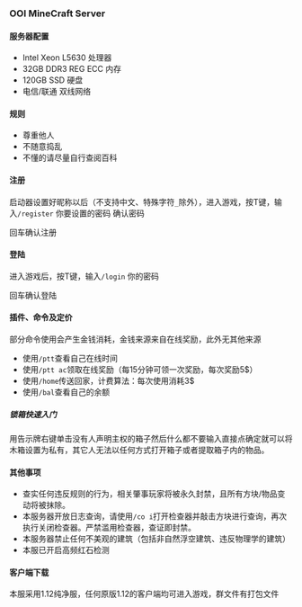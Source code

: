 ### OOI MineCraft Server

#### 服务器配置

- Intel Xeon L5630 处理器
- 32GB DDR3 REG ECC 内存
- 120GB SSD 硬盘
- 电信/联通 双线网络

#### 规则

- 尊重他人
- 不随意捣乱
- 不懂的请尽量自行查阅百科

#### 注册

启动器设置好昵称以后（不支持中文、特殊字符```_```除外），进入游戏，按T键，输入```/register``` 你要设置的密码 确认密码

回车确认注册

#### 登陆

进入游戏后，按T键，输入```/login``` 你的密码

回车确认登陆

#### 插件、命令及定价

部分命令使用会产生金钱消耗，金钱来源来自在线奖励，此外无其他来源

- 使用```/ptt```查看自己在线时间
- 使用```/ptt ac```领取在线奖励（每15分钟可领一次奖励，每次奖励5$）
- 使用```/home```传送回家，计费算法：每次使用消耗3$
- 使用```/bal```查看自己的余额

##### 锁箱快速入门

用告示牌右键单击没有人声明主权的箱子然后什么都不要输入直接点确定就可以将木箱设置为私有，其它人无法以任何方式打开箱子或者提取箱子内的物品。

#### 其他事项

- 查实任何违反规则的行为，相关肇事玩家将被永久封禁，且所有方块/物品变动将被抹除。
- 本服务器开放日志查询，请使用```/co i```打开检查器并敲击方块进行查询，再次执行关闭检查器。严禁滥用检查器，查证即封禁。
- 本服务器禁止任何不美观的建筑（包括非自然浮空建筑、违反物理学的建筑）
- 本服已开启高频红石检测

#### 客户端下载

本服采用1.12纯净服，任何原版1.12的客户端均可进入游戏，群文件有打包文件
